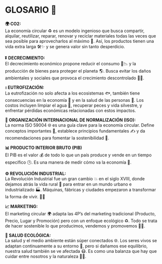 # GLOSARIO 📖

**🌍 CO2:**  
La economía circular ♻️ es un modelo ingenioso que busca compartir, alquilar, reutilizar, reparar, renovar y reciclar materiales todas las veces que sea posible para aprovecharlos al máximo 🔄. Así, los productos tienen una vida extra larga 🛠️✨ y se genera valor sin tanto desperdicio.


**⏬ DECRECIMIENTO:**  
El decrecimiento económico propone reducir el consumo 🛑📉 y la producción de bienes para proteger el planeta 🌎. Busca evitar los daños ambientales y sociales que provoca el crecimiento descontrolado 🚫🌱.


**💧 EUTROFIZACIÓN:**  
La eutrofización no solo afecta a los ecosistemas 🐟, también tiene consecuencias en la economía 💸 y en la salud de las personas 🏥. Los costos incluyen limpiar el agua 🚱, recuperar peces y vida silvestre, y enfrentar pérdidas económicas relacionadas con estos impactos.


**📘 ORGANIZACIÓN INTERNACIONAL DE NORMALIZACIÓN (ISO):**  
La norma ISO 59004 🌐 es una guía clave para la economía circular. Define conceptos importantes 📖, establece principios fundamentales ✍️ y da recomendaciones para fomentar la sostenibilidad 🌱.


**📊 PRODUCTO INTERIOR BRUTO (PIB)**  
El PIB es el valor 💰 de todo lo que un país produce y vende en un tiempo específico 🕒. Es una manera de medir cómo va la economía 🚀.


**⚙️ REVOLUCIÓN INDUSTRIAL:**  
La Revolución Industrial fue un gran cambio 💥 en el siglo XVIII, donde dejamos atrás la vida rural 🌾 para entrar en un mundo urbano e industrializado 🏭. Máquinas, fábricas y ciudades empezaron a transformar la forma de vivir. 🚂✨


**📈 MARKETING:**  
El marketing circular 🌍 adapta las 4P’s del marketing tradicional (Producto, Precio, Lugar y Promoción) pero con un enfoque ecológico ♻️. Todo se trata de hacer sostenible lo que producimos, vendemos y promovemos 🌱💡.


**🌿 SALUD ECOLÓGICA:**  
La salud y el medio ambiente están súper conectados 🌐. Los seres vivos se adaptan continuamente a su entorno 🌱, pero si dañamos ese equilibrio, nuestra salud también se ve afectada 😷. Es como una balanza que hay que cuidar entre nosotros y la naturaleza 🌳💚.
